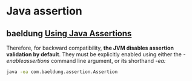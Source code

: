 # Java assertion



## baeldung [Using Java Assertions](https://www.baeldung.com/java-assert)

Therefore, for backward compatibility, **the JVM disables assertion validation by default**. They must be explicitly enabled using either the *-enableassertions* command line argument, or its shorthand *-ea:*

```bash
java -ea com.baeldung.assertion.Assertion
```